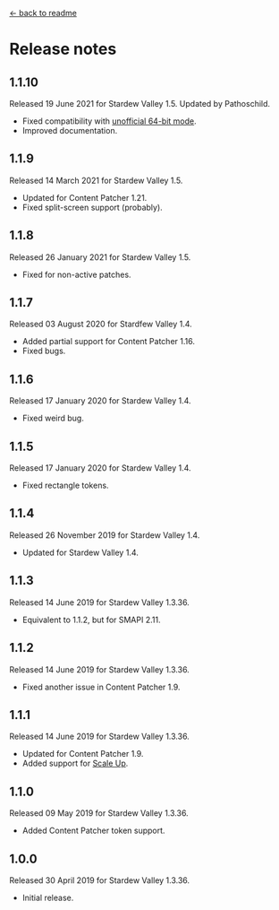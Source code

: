﻿﻿[← back to readme](README.md)

# Release notes
## 1.1.10
Released 19 June 2021 for Stardew Valley 1.5. Updated by Pathoschild.

* Fixed compatibility with [unofficial 64-bit mode](https://stardewvalleywiki.com/Modding:Migrate_to_64-bit_on_Windows).
* Improved documentation.

## 1.1.9
Released 14 March 2021 for Stardew Valley 1.5.

* Updated for Content Patcher 1.21.
* Fixed split-screen support (probably).

## 1.1.8
Released 26 January 2021 for Stardew Valley 1.5.

* Fixed for non-active patches.

## 1.1.7
Released 03 August 2020 for Stardfew Valley 1.4.

* Added partial support for Content Patcher 1.16.
* Fixed bugs.

## 1.1.6
Released 17 January 2020 for Stardew Valley 1.4.

* Fixed weird bug.

## 1.1.5
Released 17 January 2020 for Stardew Valley 1.4.

* Fixed rectangle tokens.

## 1.1.4
Released 26 November 2019 for Stardew Valley 1.4.

* Updated for Stardew Valley 1.4.

## 1.1.3
Released 14 June 2019 for Stardew Valley 1.3.36.

* Equivalent to 1.1.2, but for SMAPI 2.11.

## 1.1.2
Released 14 June 2019 for Stardew Valley 1.3.36.

* Fixed another issue in Content Patcher 1.9.

## 1.1.1
Released 14 June 2019 for Stardew Valley 1.3.36.

* Updated for Content Patcher 1.9.
* Added support for [Scale Up](https://www.nexusmods.com/stardewvalley/mods/3130).

## 1.1.0
Released 09 May 2019 for Stardew Valley 1.3.36.

* Added Content Patcher token support.

## 1.0.0
Released 30 April 2019 for Stardew Valley 1.3.36.

* Initial release.

